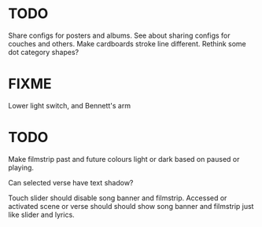 # TODO
Share configs for posters and albums.
See about sharing configs for couches and others.
Make cardboards stroke line different.
Rethink some dot category shapes?

# FIXME
Lower light switch, and Bennett's arm

# TODO
Make filmstrip past and future colours light or dark based on paused or playing.

Can selected verse have text shadow?

Touch slider should disable song banner and filmstrip.
Accessed or activated scene or verse should should show song banner and filmstrip just like slider and lyrics.
